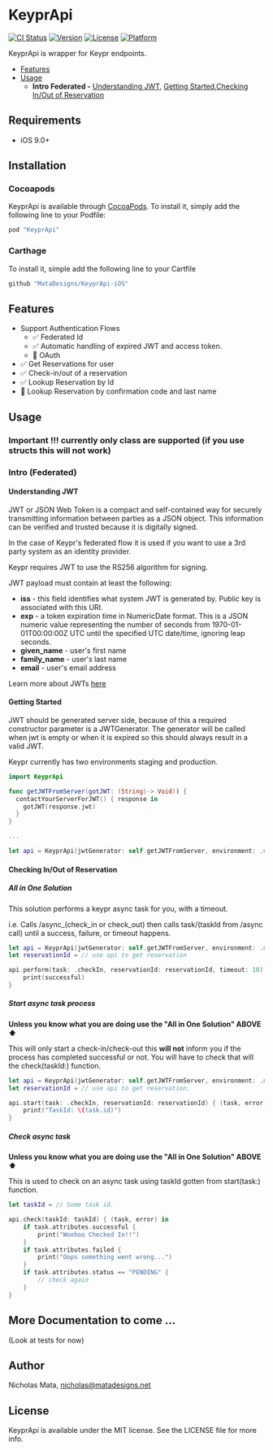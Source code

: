 # KeyprApi

[![CI Status](https://travis-ci.com/MataDesigns/KeyprApi-iOS.svg)](https://travis-ci.org/MataDesigns/KeyprApi)
[![Version](https://img.shields.io/cocoapods/v/KeyprApi.svg)](http://cocoapods.org/pods/KeyprApi)
[![License](https://img.shields.io/cocoapods/l/KeyprApi.svg)](http://cocoapods.org/pods/KeyprApi)
[![Platform](https://img.shields.io/cocoapods/p/KeyprApi.svg)](http://cocoapods.org/pods/KeyprApi)

KeyprApi is wrapper for Keypr endpoints.

- [Features](#features)
- [Usage](#usage)
    - **Intro Federated -** [Understanding JWT](#understanding-jwt), [Getting Started](#getting-started),[Checking In/Out of Reservation](#checking-inout-of-reservation)

## Requirements
- iOS 9.0+

## Installation

### Cocoapods
KeyprApi is available through [CocoaPods](http://cocoapods.org). To install
it, simply add the following line to your Podfile:

```ruby
pod "KeyprApi"
```

### Carthage
 To install it, simple add the following line to your Cartfile
```ruby
github "MataDesigns/KeyprApi-iOS"
```

## Features

- Support Authentication Flows
  - ✅ Federated Id
   - ✅ Automatic handling of expired JWT and access token.
  - 🚫 OAuth
- ✅ Get Reservations for user
- ✅ Check-in/out of a reservation
- ✅ Lookup Reservation by Id
- 🚫 Lookup Reservation by confirmation code and last name

## Usage

### Important !!! currently only class are supported (if you use structs this will not work)

### Intro (Federated)

#### Understanding JWT
JWT or JSON Web Token is a compact and self-contained way for securely transmitting information between parties as a JSON object. 
This information can be verified and trusted because it is digitally signed. 

In the case of Keypr's federated flow it is used if you want to use a 3rd party system as an identity provider.

Keypr requires JWT to use the RS256 algorithm for signing.

JWT payload must contain at least the following:
 - **iss**         - this field identifies what system JWT is generated by. Public key is associated with this URI.
 - **exp**         - a token expiration time in NumericDate format. This is a JSON numeric value representing the number of seconds from 1970-01-01T00:00:00Z UTC until the specified UTC date/time, ignoring leap seconds.
 - **given_name**  - user's first name
 - **family_name** - user's last name
 - **email**       - user's email address
 
Learn more about JWTs [here](jwt.io)

#### Getting Started

JWT should be generated server side, because of this a required constructor parameter is a JWTGenerator.
The generator will be called when jwt is empty or when it is expired so this should always result in a valid JWT.

Keypr currently has two environments staging and production.

```swift
import KeyprApi

func getJWTFromServer(gotJWT: (String)-> Void)) {
  contactYourServerForJWT() { response in
    gotJWT(response.jwt)
  }
}

...

let api = KeyprApi(jwtGenerator: self.getJWTFromServer, environment: .staging)

```

#### Checking In/Out of Reservation

##### All in One Solution

This solution performs a keypr async task for you, with a timeout.

i.e. Calls /async_(check_in or check_out) then calls task/(taskId from /async call) until a success, failure, or timeout happens.

```swift
let api = KeyprApi(jwtGenerator: self.getJWTFromServer, environment: .staging)
let reservationId = // use api to get reservation

api.perform(task: .checkIn, reservationId: reservationId, timeout: 10) { (successful, task, error) in
    print(successful)
}
```

##### Start async task process
**Unless you know what you are doing use the "All in One Solution" ABOVE ⬆️**

This will only start a check-in/check-out this **will not** inform you if the process has completed successful or not. You will have to check that will the check(taskId:) function.

```swift
let api = KeyprApi(jwtGenerator: self.getJWTFromServer, environment: .staging)
let reservationId = // use api to get reservation.

api.start(task: .checkIn, reservationId: reservationId) { (task, error) in
    print("TaskId: \(task.id)")
}
```

##### Check async task
**Unless you know what you are doing use the "All in One Solution" ABOVE ⬆️**

This is used to check on an async task using taskId gotten from start(task:) function.

```swift
let taskId = // Some task id.

api.check(taskId: taskId) { (task, error) in
    if task.attributes.successful {
        print("Woohoo Checked In!!")
    }
    if task.attributes.failed {
        print("Oops something went wrong...")
    }
    if task.attributes.status == "PENDING" {
        // check again
    }
}
```


## More Documentation to come ... 

(Look at tests for now)

## Author

Nicholas Mata, nicholas@matadesigns.net

## License

KeyprApi is available under the MIT license. See the LICENSE file for more info.
